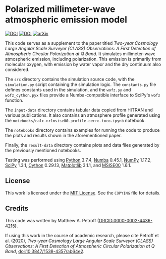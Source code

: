 # Polarized millimeter-wave atmospheric emission model

[![DOI](https://zenodo.org/badge/DOI/10.5281/zenodo.3526651.svg)](https://doi.org/10.5281/zenodo.3526651)
[![DOI](https://img.shields.io/badge/DOI-10.3847%2F1538--4357%2Fab64e2-blue)](https://doi.org/10.3847/1538-4357/ab64e2)
[![arXiv](https://img.shields.io/badge/arXiv-1911.01016-red)](https://arxiv.org/abs/1911.01016)

This code serves as a supplement to the paper titled _Two-year Cosmology Large Angular Scale Surveyor (CLASS) Observations: A First Detection of Atmospheric Circular Polarization at Q Band_. It simulates millimeter-wave atmospheric emission, including polarization. This emission is primarily from molecular oxygen, with emission by water vapor and the dry continuum also considered.

The `src` directory contains the simulation source code, with the `simulation.py` script containing the simulation logic. The `constants.py` file defines constants used in the simulation, and the `wofz.py` and `wofz_cython.pyx` files provide a Numba-compatible interface to SciPy's `wofz` function.

The `input-data` directory contains tabular data copied from HITRAN and various publications. It also contains an atmosphere profile generated using the `notebooks/calc-nrlmsise00-profile-cerro-toco.ipynb` notebook.

The `notebooks` directory contains examples for running the code to produce the plots and results shown in the aforementioned paper.

Finally, the `result-data` directory contains plots and data files generated by the previously mentioned notebooks.

Testing was performed using [Python](https://www.python.org/) 3.7.4, [Numba](https://numba.pydata.org/) 0.45.1, [NumPy](https://numpy.org/) 1.17.2, [SciPy](https://scipy.org/scipylib/) 1.3.1, [Cython](https://cython.org/) 0.29.13, [Matplotlib](https://matplotlib.org/) 3.1.1, and [MSISE00](https://github.com/space-physics/msise00) 1.6.1.


## License

This work is licensed under the [MIT License](https://opensource.org/licenses/MIT). See the `COPYING` file for details.


## Credits

This code was written by Matthew A. Petroff ([ORCID:0000-0002-4436-4215](https://orcid.org/0000-0002-4436-4215)).

If using this work in the course of academic research, please cite Petroff et al. (2020), _Two-year Cosmology Large Angular Scale Surveyor (CLASS) Observations: A First Detection of Atmospheric Circular Polarization at Q Band_, [doi:10.3847/1538-4357/ab64e2](https://doi.org/10.3847/1538-4357/ab64e2).
